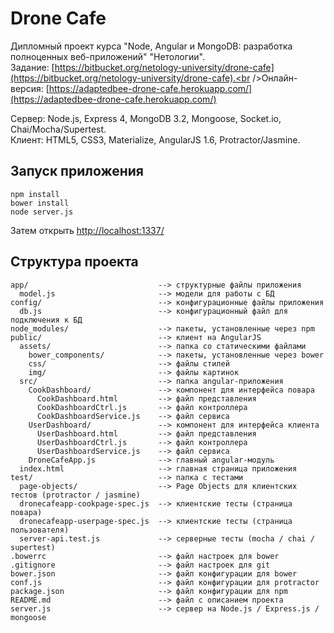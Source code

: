 # Drone Cafe

Дипломный проект курса "Node, Angular и MongoDB: разработка полноценных веб-приложений" "Нетологии".<br />Задание: [https://bitbucket.org/netology-university/drone-cafe](https://bitbucket.org/netology-university/drone-cafe).<br />Онлайн-версия: [https://adaptedbee-drone-cafe.herokuapp.com/](https://adaptedbee-drone-cafe.herokuapp.com/)

Сервер: Node.js, Express 4, MongoDB 3.2, Mongoose, Socket.io, Chai/Mocha/Supertest.<br />Клиент: HTML5, CSS3, Materialize, AngularJS 1.6, Protractor/Jasmine.

## Запуск приложения

```
npm install
bower install
node server.js
```

Затем открыть [http://localhost:1337/](http://localhost:1337/)

## Структура проекта

```
app/                             --> структурные файлы приложения
  model.js                       --> модели для работы с БД
config/                          --> конфигурационные файлы приложения
  db.js                          --> конфигурационный файл для подключения к БД
node_modules/                    --> пакеты, установленные через npm
public/                          --> клиент на AngularJS
  assets/                        --> папка со статическими файлами
    bower_components/            --> пакеты, установленные через bower
    css/                         --> файлы стилей
    img/                         --> файлы картинок
  src/                           --> папка angular-приложения
    CookDashboard/               --> компонент для интерфейса повара
      CookDashboard.html         --> файл представления
      CookDashboardCtrl.js       --> файл контроллера
      CookDashboardService.js    --> файл сервиса
    UserDashboard/               --> компонент для интерфейса клиента
      UserDashboard.html         --> файл представления
      UserDashboardCtrl.js       --> файл контроллера
      UserDashboardService.js    --> файл сервиса
    DroneCafeApp.js              --> главный angular-модуль
  index.html                     --> главная страница приложения
test/                            --> папка с тестами
  page-objects/                  --> Page Objects для клиентских тестов (protractor / jasmine)
  dronecafeapp-cookpage-spec.js  --> клиентские тесты (страница повара)
  dronecafeapp-userpage-spec.js  --> клиентские тесты (страница пользователя)
  server-api.test.js             --> серверные тесты (mocha / chai / supertest)
.bowerrc                         --> файл настроек для bower
.gitignore                       --> файл настроек для git
bower.json                       --> файл конфигурации для bower
conf.js                          --> файл конфигурации для protractor
package.json                     --> файл конфигурации для npm
README.md                        --> файл с описанием проекта
server.js                        --> сервер на Node.js / Express.js / mongoose
```